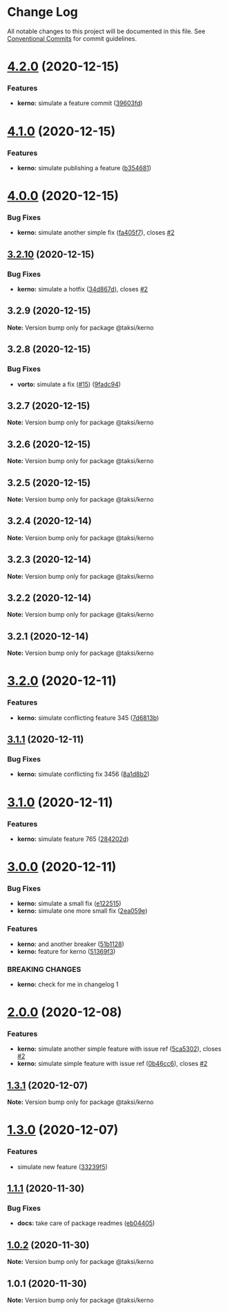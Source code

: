 # Change Log

All notable changes to this project will be documented in this file.
See [Conventional Commits](https://conventionalcommits.org) for commit guidelines.

# [4.2.0](https://github.com/uport-project/taksi/compare/v4.1.0...v4.2.0) (2020-12-15)


### Features

* **kerno:** simulate a feature commit ([39603fd](https://github.com/uport-project/taksi/commit/39603fd5048ba7f19a6a4d89509d95f915c83af7))





# [4.1.0](https://github.com/uport-project/taksi/compare/v4.0.0...v4.1.0) (2020-12-15)


### Features

* **kerno:** simulate publishing a feature ([b354681](https://github.com/uport-project/taksi/commit/b3546819fd6234755dfb0ae6c566e4b1108eb40d))





# [4.0.0](https://github.com/uport-project/taksi/compare/v3.2.10...v4.0.0) (2020-12-15)


### Bug Fixes

* **kerno:** simulate another simple fix ([fa405f7](https://github.com/uport-project/taksi/commit/fa405f740d11a29990610f6a5ab89aec0e306a1f)), closes [#2](https://github.com/uport-project/taksi/issues/2)





## [3.2.10](https://github.com/uport-project/taksi/compare/v3.2.9...v3.2.10) (2020-12-15)


### Bug Fixes

* **kerno:** simulate a hotfix ([34d867d](https://github.com/uport-project/taksi/commit/34d867d81656109b047f32cca7b238a68f9a6e77)), closes [#2](https://github.com/uport-project/taksi/issues/2)





## 3.2.9 (2020-12-15)

**Note:** Version bump only for package @taksi/kerno





## 3.2.8 (2020-12-15)


### Bug Fixes

* **vorto:** simulate a fix ([#15](https://github.com/uport-project/taksi/issues/15)) ([9fadc94](https://github.com/uport-project/taksi/commit/9fadc9408b090134622cb1a72a30f9e25e3f715a))





## 3.2.7 (2020-12-15)

**Note:** Version bump only for package @taksi/kerno





## 3.2.6 (2020-12-15)

**Note:** Version bump only for package @taksi/kerno





## 3.2.5 (2020-12-15)

**Note:** Version bump only for package @taksi/kerno





## 3.2.4 (2020-12-14)

**Note:** Version bump only for package @taksi/kerno





## 3.2.3 (2020-12-14)

**Note:** Version bump only for package @taksi/kerno





## 3.2.2 (2020-12-14)

**Note:** Version bump only for package @taksi/kerno





## 3.2.1 (2020-12-14)

**Note:** Version bump only for package @taksi/kerno





# [3.2.0](https://github.com/uport-project/taksi/compare/v3.1.1...v3.2.0) (2020-12-11)


### Features

* **kerno:** simulate conflicting feature 345 ([7d6813b](https://github.com/uport-project/taksi/commit/7d6813b478359d667947823e0e57d347c9f3e47b))





## [3.1.1](https://github.com/uport-project/taksi/compare/v3.1.0...v3.1.1) (2020-12-11)


### Bug Fixes

* **kerno:** simulate conflicting fix 3456 ([8a1d8b2](https://github.com/uport-project/taksi/commit/8a1d8b28f611a1bda31a0d666dfa6ee7123a8d3d))





# [3.1.0](https://github.com/uport-project/taksi/compare/v3.0.1...v3.1.0) (2020-12-11)


### Features

* **kerno:** simulate feature 765 ([284202d](https://github.com/uport-project/taksi/commit/284202d728e66950e9251385a8eafd30751d721a))





# [3.0.0](https://github.com/uport-project/taksi/compare/v2.0.0...v3.0.0) (2020-12-11)


### Bug Fixes

* **kerno:** simulate a small fix ([e122515](https://github.com/uport-project/taksi/commit/e122515eef9b494384bb45a2ffa6ee4d2b0e8cc1))
* **kerno:** simulate one more small fix ([2ea059e](https://github.com/uport-project/taksi/commit/2ea059ebbba5e419d59bfcad36bcee8825d59fb1))


### Features

* **kerno:** and another breaker ([51b1128](https://github.com/uport-project/taksi/commit/51b1128167735f8990f82b3cda85daf186c52360))
* **kerno:** feature for kerno ([51369f3](https://github.com/uport-project/taksi/commit/51369f3149793a217af57ea5d6108320c085296f))


### BREAKING CHANGES

* **kerno:** check for me in changelog 1





# [2.0.0](https://github.com/uport-project/taksi/compare/v1.3.2-beta.12+a161952...v2.0.0) (2020-12-08)


### Features

* **kerno:** simulate another simple feature with issue ref ([5ca5302](https://github.com/uport-project/taksi/commit/5ca5302b78540c839e5187247d1a5f4273ed6a39)), closes [#2](https://github.com/uport-project/taksi/issues/2)
* **kerno:** simulate simple feature with issue ref ([0b46cc6](https://github.com/uport-project/taksi/commit/0b46cc68d4bdfdf22d21c01f670e9e4dd83ed9c8)), closes [#2](https://github.com/uport-project/taksi/issues/2)





## [1.3.1](https://github.com/uport-project/taksi/compare/v1.3.1-beta.16+e6d80fe...v1.3.1) (2020-12-07)

**Note:** Version bump only for package @taksi/kerno





# [1.3.0](https://github.com/uport-project/taksi/compare/v1.1.1...v1.3.0) (2020-12-07)


### Features

* simulate new feature ([33239f5](https://github.com/uport-project/taksi/commit/33239f5394dbb3eba376aa928fcf0368ce4f2960))





## [1.1.1](https://github.com/uport-project/taksi/compare/v1.1.0...v1.1.1) (2020-11-30)


### Bug Fixes

* **docs:** take care of package readmes ([eb04405](https://github.com/uport-project/taksi/commit/eb0440510ccd28f2182c3dce0aa716da71a6d022))





## [1.0.2](https://github.com/uport-project/taksi/compare/v1.0.1...v1.0.2) (2020-11-30)

**Note:** Version bump only for package @taksi/kerno





## 1.0.1 (2020-11-30)

**Note:** Version bump only for package @taksi/kerno
